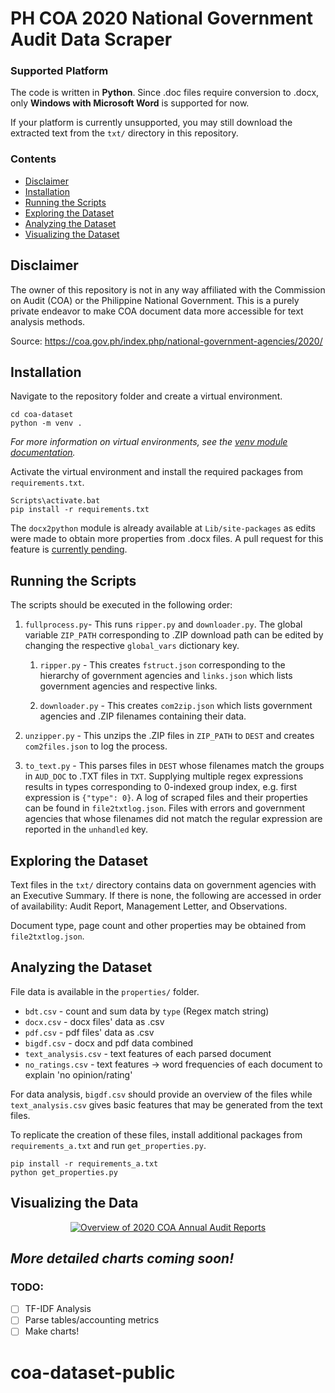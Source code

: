 # PH COA 2020 National Government Audit Data Scraper
### Supported Platform
The code is written in **Python**.
Since .doc files require conversion to .docx, only **Windows with Microsoft Word** is supported for now.

If your platform is currently unsupported, you may still download the extracted text from the `txt/` directory in this repository.

### Contents
- [Disclaimer](#disclaimer)
- [Installation](#installation)
- [Running the Scripts](#running)
- [Exploring the Dataset](#explore)
- [Analyzing the Dataset](#analyze)
- [Visualizing the Dataset](#visualize)

<a name="disclaimer"></a>
## Disclaimer
The owner of this repository is not in any way affiliated with the Commission on Audit (COA) or the Philippine National Government. This is a purely private endeavor to make COA document data more accessible for text analysis methods.

Source: https://coa.gov.ph/index.php/national-government-agencies/2020/

<a name="installation"></a>
## Installation
Navigate to the repository folder and create a virtual environment.
```
cd coa-dataset
python -m venv .
```
_For more information on virtual environments, see the [venv module documentation](https://docs.python.org/3/library/venv.html)._

Activate the virtual environment and install the required packages from `requirements.txt`.
```
Scripts\activate.bat
pip install -r requirements.txt
```
The `docx2python` module is already available at `Lib/site-packages` as edits were made to obtain more properties from .docx files. A pull request for this feature is [currently pending](https://github.com/ShayHill/docx2python/pull/22).

<a name="running"></a>
## Running the Scripts
The scripts should be executed in the following order:
1. `fullprocess.py`-
  This runs `ripper.py` and `downloader.py`. The global variable `ZIP_PATH` corresponding to .ZIP download path can be edited by changing the respective `global_vars` dictionary key.

    1. `ripper.py` - This creates `fstruct.json` corresponding to the hierarchy of government agencies and `links.json` which lists government agencies and respective links.

    1. `downloader.py` - This creates `com2zip.json` which lists government agencies and .ZIP filenames containing their data.

1. `unzipper.py` - This unzips the .ZIP files in `ZIP_PATH` to `DEST` and creates `com2files.json` to log the process.

1. `to_text.py` - This parses files in `DEST` whose filenames match the groups in `AUD_DOC` to .TXT files in `TXT`. Supplying multiple regex expressions results in types corresponding to 0-indexed group index, e.g. first expression is `{"type": 0}`. A log of scraped files and their properties can be found in `file2txtlog.json`. Files with errors and government agencies that whose filenames did not match the regular expression are reported in the `unhandled` key.

<a name="explore"></a>
## Exploring the Dataset
Text files in the `txt/` directory contains data on government agencies with an Executive Summary. If there is none, the following are accessed in order of availability: Audit Report, Management Letter, and Observations.

Document type, page count and other properties may be obtained from `file2txtlog.json`.

<a name="analyze"></a>
## Analyzing the Dataset
File data is available in the `properties/` folder.
- `bdt.csv` - count and sum data by `type` (Regex match string)
- `docx.csv` - docx files' data as .csv
- `pdf.csv` - pdf files' data as .csv
- `bigdf.csv` - docx and pdf data combined
- `text_analysis.csv` - text features of each parsed document
- `no_ratings.csv` - text features -> word frequencies of each document to explain 'no opinion/rating'

For data analysis, `bigdf.csv` should provide an overview of the files while `text_analysis.csv` gives basic features that may be generated from the text files.

To replicate the creation of these files, install additional packages from `requirements_a.txt` and run `get_properties.py`.
```
pip install -r requirements_a.txt
python get_properties.py
```

<a name="visualize"></a>
## Visualizing the Data
<div class='tableauPlaceholder' id='viz1629884278708' style='position: relative' align='center'><noscript><a href='https://public.tableau.com/app/profile/kgreyy/viz/2020COAAnnualAuditReportsViz/Overviewof2020COAAnnualAuditReports' target='_blank'><img alt='Overview of 2020 COA Annual Audit Reports ' src='https:&#47;&#47;public.tableau.com&#47;static&#47;images&#47;20&#47;2020COAAnnualAuditReportsViz&#47;Overviewof2020COAAnnualAuditReports&#47;1_rss.png' style='border: none' /></a></noscript><object class='tableauViz'  style='display:none;'><param name='host_url' value='https%3A%2F%2Fpublic.tableau.com%2F' /> <param name='embed_code_version' value='3' /> <param name='site_root' value='' /><param name='name' value='2020COAAnnualAuditReportsViz&#47;Overviewof2020COAAnnualAuditReports' /><param name='tabs' value='yes' /><param name='toolbar' value='yes' /><param name='static_image' value='https:&#47;&#47;public.tableau.com&#47;static&#47;images&#47;20&#47;2020COAAnnualAuditReportsViz&#47;Overviewof2020COAAnnualAuditReports&#47;1.png' /> <param name='animate_transition' value='yes' /><param name='display_static_image' value='yes' /><param name='display_spinner' value='yes' /><param name='display_overlay' value='yes' /><param name='display_count' value='yes' /><param name='language' value='en-US' /></object></div>


 _More detailed charts coming soon!_
---

### TODO:
- [ ] TF-IDF Analysis
- [ ] Parse tables/accounting metrics
- [ ] Make charts!
# coa-dataset-public

